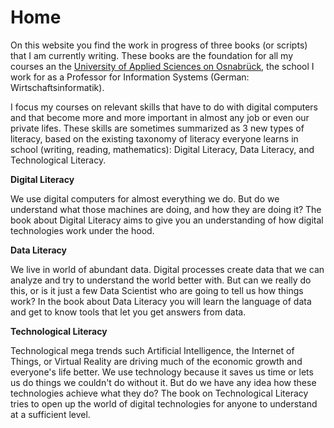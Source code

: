 # Home

On this website you find the work in progress of three books \(or scripts\) that I am currently writing. These books are the foundation for all my courses an the [University of Applied Sciences on Osnabrück](https://www.hs-osnabrueck.de/en/), the school I work for as a Professor for Information Systems \(German: Wirtschaftsinformatik\).

I focus my courses on relevant skills that have to do with digital computers and that become more and more important in almost any job or even our private lifes. These skills are sometimes summarized as 3 new types of literacy, based on the existing taxonomy of literacy everyone learns in school \(writing, reading, mathematics\): Digital Literacy, Data Literacy, and Technological Literacy.

**Digital Literacy**

We use digital computers for almost everything we do. But do we understand what those machines are doing, and how they are doing it? The book about Digital Literacy aims to give you an understanding of how digital technologies work under the hood.

**Data Literacy**

We live in world of abundant data. Digital processes create data that we can analyze and try to understand the world better with. But can we really do this, or is it just a few Data Scientist who are going to tell us how things work? In the book about Data Literacy you will learn the language of data and get to know tools that let you get answers from data.

**Technological Literacy**

Technological mega trends such Artificial Intelligence, the Internet of Things, or Virtual Reality are driving much of the economic growth and everyone's life better. We use technology because it saves us time or lets us do things we couldn't do without it. But do we have any idea how these technologies achieve what they do? The book on Technological Literacy tries to open up the world of digital technologies for anyone to understand at a sufficient level.



